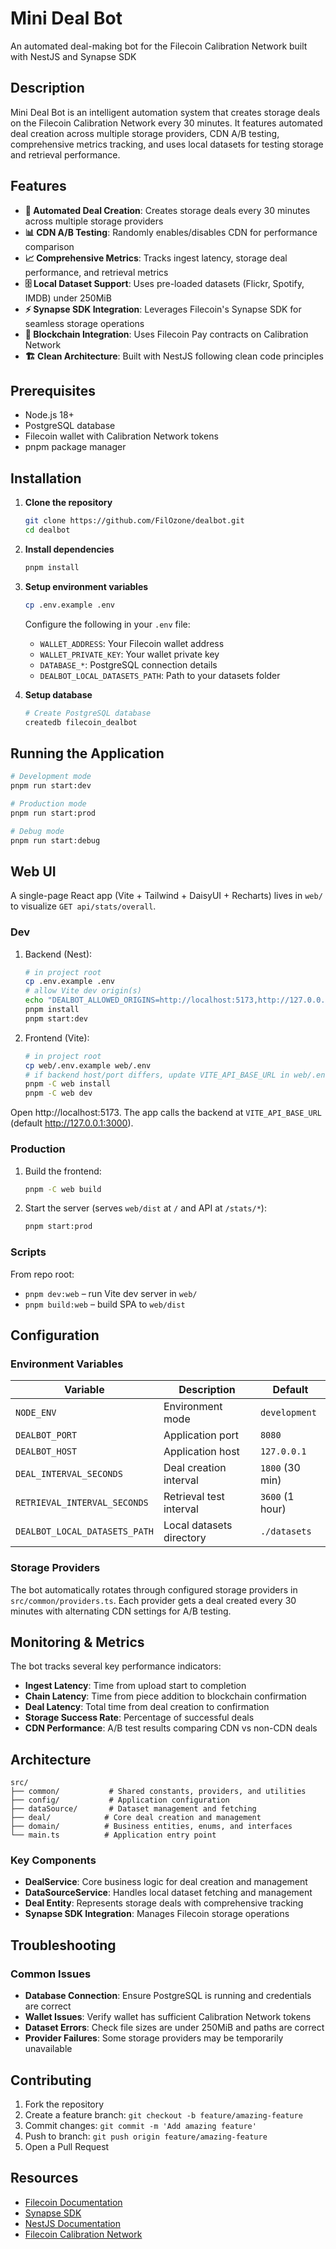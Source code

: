 # Mini Deal Bot

<p>
  An automated deal-making bot for the Filecoin Calibration Network built with NestJS and Synapse SDK
</p>

## Description

Mini Deal Bot is an intelligent automation system that creates storage deals on the Filecoin Calibration Network every 30 minutes. It features automated deal creation across multiple storage providers, CDN A/B testing, comprehensive metrics tracking, and uses local datasets for testing storage and retrieval performance.

## Features

- **🔄 Automated Deal Creation**: Creates storage deals every 30 minutes across multiple storage providers
- **📊 CDN A/B Testing**: Randomly enables/disables CDN for performance comparison
- **📈 Comprehensive Metrics**: Tracks ingest latency, storage deal performance, and retrieval metrics
- **🗄️ Local Dataset Support**: Uses pre-loaded datasets (Flickr, Spotify, IMDB) under 250MiB
- **⚡ Synapse SDK Integration**: Leverages Filecoin's Synapse SDK for seamless storage operations
- **🔗 Blockchain Integration**: Uses Filecoin Pay contracts on Calibration Network
- **🏗️ Clean Architecture**: Built with NestJS following clean code principles

## Prerequisites

- Node.js 18+
- PostgreSQL database
- Filecoin wallet with Calibration Network tokens
- pnpm package manager

## Installation

1. **Clone the repository**

   ```bash
   git clone https://github.com/FilOzone/dealbot.git
   cd dealbot
   ```

2. **Install dependencies**

   ```bash
   pnpm install
   ```

3. **Setup environment variables**

   ```bash
   cp .env.example .env
   ```

   Configure the following in your `.env` file:
   - `WALLET_ADDRESS`: Your Filecoin wallet address
   - `WALLET_PRIVATE_KEY`: Your wallet private key
   - `DATABASE_*`: PostgreSQL connection details
   - `DEALBOT_LOCAL_DATASETS_PATH`: Path to your datasets folder

4. **Setup database**
   ```bash
   # Create PostgreSQL database
   createdb filecoin_dealbot
   ```

## Running the Application

```bash
# Development mode
pnpm run start:dev

# Production mode
pnpm run start:prod

# Debug mode
pnpm run start:debug
```

## Web UI

A single-page React app (Vite + Tailwind + DaisyUI + Recharts) lives in `web/` to visualize `GET api/stats/overall`.

### Dev

1. Backend (Nest):

   ```bash
   # in project root
   cp .env.example .env
   # allow Vite dev origin(s)
   echo "DEALBOT_ALLOWED_ORIGINS=http://localhost:5173,http://127.0.0.1:5173" >> .env
   pnpm install
   pnpm start:dev
   ```

2. Frontend (Vite):

   ```bash
   # in project root
   cp web/.env.example web/.env
   # if backend host/port differs, update VITE_API_BASE_URL in web/.env
   pnpm -C web install
   pnpm -C web dev
   ```

Open http://localhost:5173. The app calls the backend at `VITE_API_BASE_URL` (default http://127.0.0.1:3000).

### Production

1. Build the frontend:

   ```bash
   pnpm -C web build
   ```

2. Start the server (serves `web/dist` at `/` and API at `/stats/*`):

   ```bash
   pnpm start:prod
   ```

### Scripts

From repo root:

- `pnpm dev:web` – run Vite dev server in `web/`
- `pnpm build:web` – build SPA to `web/dist`

## Configuration

### Environment Variables

| Variable                      | Description              | Default         |
| ----------------------------- | ------------------------ | --------------- |
| `NODE_ENV`                    | Environment mode         | `development`   |
| `DEALBOT_PORT`                | Application port         | `8080`          |
| `DEALBOT_HOST`                | Application host         | `127.0.0.1`     |
| `DEAL_INTERVAL_SECONDS`       | Deal creation interval   | `1800` (30 min) |
| `RETRIEVAL_INTERVAL_SECONDS`  | Retrieval test interval  | `3600` (1 hour) |
| `DEALBOT_LOCAL_DATASETS_PATH` | Local datasets directory | `./datasets`    |

### Storage Providers

The bot automatically rotates through configured storage providers in `src/common/providers.ts`. Each provider gets a deal created every 30 minutes with alternating CDN settings for A/B testing.

## Monitoring & Metrics

The bot tracks several key performance indicators:

- **Ingest Latency**: Time from upload start to completion
- **Chain Latency**: Time from piece addition to blockchain confirmation
- **Deal Latency**: Total time from deal creation to confirmation
- **Storage Success Rate**: Percentage of successful deals
- **CDN Performance**: A/B test results comparing CDN vs non-CDN deals

## Architecture

```
src/
├── common/           # Shared constants, providers, and utilities
├── config/           # Application configuration
├── dataSource/       # Dataset management and fetching
├── deal/            # Core deal creation and management
├── domain/          # Business entities, enums, and interfaces
└── main.ts          # Application entry point
```

### Key Components

- **DealService**: Core business logic for deal creation and management
- **DataSourceService**: Handles local dataset fetching and management
- **Deal Entity**: Represents storage deals with comprehensive tracking
- **Synapse SDK Integration**: Manages Filecoin storage operations

## Troubleshooting

### Common Issues

- **Database Connection**: Ensure PostgreSQL is running and credentials are correct
- **Wallet Issues**: Verify wallet has sufficient Calibration Network tokens
- **Dataset Errors**: Check file sizes are under 250MiB and paths are correct
- **Provider Failures**: Some storage providers may be temporarily unavailable

## Contributing

1. Fork the repository
2. Create a feature branch: `git checkout -b feature/amazing-feature`
3. Commit changes: `git commit -m 'Add amazing feature'`
4. Push to branch: `git push origin feature/amazing-feature`
5. Open a Pull Request

## Resources

- [Filecoin Documentation](https://docs.filecoin.io/)
- [Synapse SDK](https://github.com/filoz/synapse-sdk)
- [NestJS Documentation](https://docs.nestjs.com/)
- [Filecoin Calibration Network](https://docs.filecoin.io/networks/calibration/)
